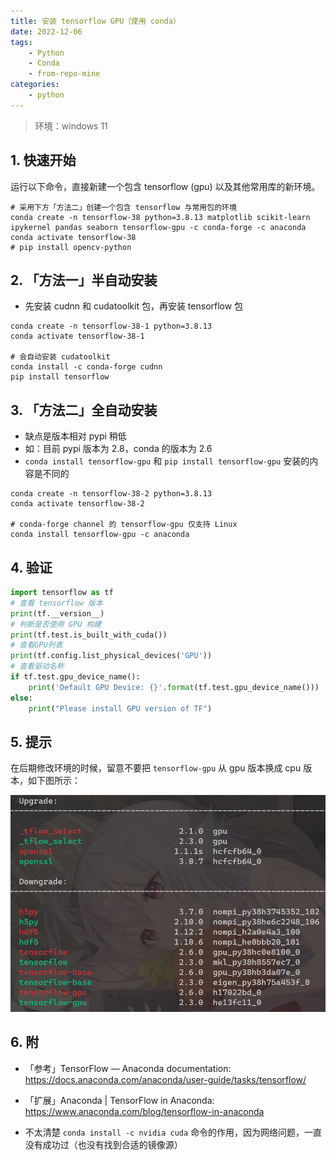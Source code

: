 ```yaml
---
title: 安装 tensorflow GPU（使用 conda）
date: 2022-12-06
tags:
    - Python
    - Conda
    - from-repo-mine
categories:
    - python
---
```


> 环境：windows 11

## 1. 快速开始

运行以下命令，直接新建一个包含 tensorflow (gpu) 以及其他常用库的新环境。

```shell
# 采用下方「方法二」创建一个包含 tensorflow 与常用包的环境
conda create -n tensorflow-38 python=3.8.13 matplotlib scikit-learn ipykernel pandas seaborn tensorflow-gpu -c conda-forge -c anaconda
conda activate tensorflow-38
# pip install opencv-python
```

## 2. 「方法一」半自动安装

- 先安装 cudnn 和 cudatoolkit 包，再安装 tensorflow 包

```shell
conda create -n tensorflow-38-1 python=3.8.13
conda activate tensorflow-38-1

# 会自动安装 cudatoolkit
conda install -c conda-forge cudnn
pip install tensorflow
```

## 3. 「方法二」全自动安装

- 缺点是版本相对 pypi 稍低
- 如：目前 pypi 版本为 2.8，conda 的版本为 2.6
- `conda install tensorflow-gpu` 和 `pip install tensorflow-gpu` 安装的内容是不同的

```shell
conda create -n tensorflow-38-2 python=3.8.13
conda activate tensorflow-38-2

# conda-forge channel 的 tensorflow-gpu 仅支持 Linux
conda install tensorflow-gpu -c anaconda
```

## 4. 验证

```python
import tensorflow as tf
# 查看 tensorflow 版本
print(tf.__version__)
# 判断是否使用 GPU 构建
print(tf.test.is_built_with_cuda())
# 查看GPU列表
print(tf.config.list_physical_devices('GPU'))
# 查看驱动名称
if tf.test.gpu_device_name():
    print('Default GPU Device: {}'.format(tf.test.gpu_device_name()))
else:
    print("Please install GPU version of TF")
```

## 5. 提示

在后期修改环境的时候，留意不要把 `tensorflow-gpu` 从 gpu 版本换成 cpu 版本，如下图所示：

![tensorflow 降级](https://raw.githubusercontent.com/cc01cc/zeorep/main/pic/202211102218460.png)

## 6. 附

- 「参考」TensorFlow — Anaconda documentation: <https://docs.anaconda.com/anaconda/user-guide/tasks/tensorflow/>
- 「扩展」Anaconda | TensorFlow in Anaconda: <https://www.anaconda.com/blog/tensorflow-in-anaconda>

- 不太清楚 `conda install -c nvidia cuda` 命令的作用，因为网络问题，一直没有成功过（也没有找到合适的镜像源）

<!--
Copyright © 2022,2023 [cc01cc](https://github.com/cc01cc)

本页面采用 [知识共享署名-非商业性使用 4.0 国际许可协议](http://creativecommons.org/licenses/by-nc/4.0/) 进行许可。

转载请注明原始地址：<https://github.com/cc01cc/cc01cc>
-->